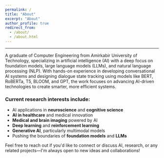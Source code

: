 ```yaml
---
permalink: /
title: "About"
excerpt: "About"
author_profile: true
redirect_from:
  - /about/
  - /about.html
---
```


<section id="about">
  <hr> <!-- This will create a line -->
  <p>
    A graduate of Computer Engineering from Amirkabir University of Technology, specializing in artificial intelligence (AI) with a deep focus on foundation models, large language models (LLMs), and natural language processing (NLP). With hands-on experience in developing conversational AI systems and designing dialogue state tracking using models like BERT, RoBERTa, T5, BLOOM, and GPT, the work focuses on advancing AI-driven technologies to create smarter, more efficient systems.
  </p>

  <h3>Current research interests include:</h3>
  <ul>
    <li>AI applications in <strong>neuroscience</strong> and <strong>cognitive science</strong></li>
    <li><strong>AI in healthcare</strong> and medical innovation</li>
    <li><strong>Medical and brain imaging</strong> powered by AI</li>
    <li><strong>Deep learning</strong> and <strong>reinforcement learning</strong></li>
    <li><strong>Generative AI</strong>, particularly multimodal models</li>
    <li>Pushing the boundaries of <strong>foundation models</strong> and <strong>LLMs</strong></li>
  </ul>

  <p>
    Feel free to reach out if you'd like to connect or discuss AI, research, or any related projects—I'm always open to new ideas and collaborations!
  </p>
</section>
